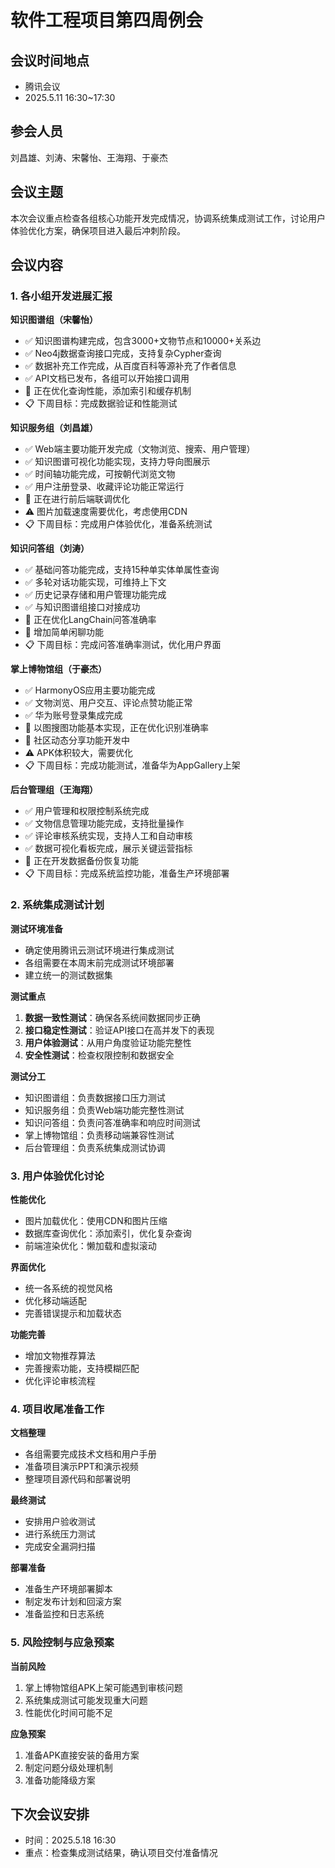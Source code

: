 # 软件工程项目第四周例会

## 会议时间地点

- 腾讯会议
- 2025.5.11 16:30~17:30

## 参会人员

刘昌雄、刘涛、宋馨怡、王海翔、于豪杰

## 会议主题

本次会议重点检查各组核心功能开发完成情况，协调系统集成测试工作，讨论用户体验优化方案，确保项目进入最后冲刺阶段。

## 会议内容

### 1. 各小组开发进展汇报

**知识图谱组（宋馨怡）**
- ✅ 知识图谱构建完成，包含3000+文物节点和10000+关系边
- ✅ Neo4j数据查询接口完成，支持复杂Cypher查询
- ✅ 数据补充工作完成，从百度百科等源补充了作者信息
- ✅ API文档已发布，各组可以开始接口调用
- 🔄 正在优化查询性能，添加索引和缓存机制
- 📋 下周目标：完成数据验证和性能测试

**知识服务组（刘昌雄）**
- ✅ Web端主要功能开发完成（文物浏览、搜索、用户管理）
- ✅ 知识图谱可视化功能实现，支持力导向图展示
- ✅ 时间轴功能完成，可按朝代浏览文物
- ✅ 用户注册登录、收藏评论功能正常运行
- 🔄 正在进行前后端联调优化
- ⚠️ 图片加载速度需要优化，考虑使用CDN
- 📋 下周目标：完成用户体验优化，准备系统测试

**知识问答组（刘涛）**
- ✅ 基础问答功能完成，支持15种单实体单属性查询
- ✅ 多轮对话功能实现，可维持上下文
- ✅ 历史记录存储和用户管理功能完成
- ✅ 与知识图谱组接口对接成功
- 🔄 正在优化LangChain问答准确率
- 🔄 增加简单闲聊功能
- 📋 下周目标：完成问答准确率测试，优化用户界面

**掌上博物馆组（于豪杰）**
- ✅ HarmonyOS应用主要功能完成
- ✅ 文物浏览、用户交互、评论点赞功能正常
- ✅ 华为账号登录集成完成
- 🔄 以图搜图功能基本实现，正在优化识别准确率
- 🔄 社区动态分享功能开发中
- ⚠️ APK体积较大，需要优化
- 📋 下周目标：完成功能测试，准备华为AppGallery上架

**后台管理组（王海翔）**
- ✅ 用户管理和权限控制系统完成
- ✅ 文物信息管理功能完成，支持批量操作
- ✅ 评论审核系统实现，支持人工和自动审核
- ✅ 数据可视化看板完成，展示关键运营指标
- 🔄 正在开发数据备份恢复功能
- 📋 下周目标：完成系统监控功能，准备生产环境部署

### 2. 系统集成测试计划

**测试环境准备**
- 确定使用腾讯云测试环境进行集成测试
- 各组需要在本周末前完成测试环境部署
- 建立统一的测试数据集

**测试重点**
1. **数据一致性测试**：确保各系统间数据同步正确
2. **接口稳定性测试**：验证API接口在高并发下的表现
3. **用户体验测试**：从用户角度验证功能完整性
4. **安全性测试**：检查权限控制和数据安全

**测试分工**
- 知识图谱组：负责数据接口压力测试
- 知识服务组：负责Web端功能完整性测试
- 知识问答组：负责问答准确率和响应时间测试
- 掌上博物馆组：负责移动端兼容性测试
- 后台管理组：负责系统集成测试协调

### 3. 用户体验优化讨论

**性能优化**
- 图片加载优化：使用CDN和图片压缩
- 数据库查询优化：添加索引，优化复杂查询
- 前端渲染优化：懒加载和虚拟滚动

**界面优化**
- 统一各系统的视觉风格
- 优化移动端适配
- 完善错误提示和加载状态

**功能完善**
- 增加文物推荐算法
- 完善搜索功能，支持模糊匹配
- 优化评论审核流程

### 4. 项目收尾准备工作

**文档整理**
- 各组需要完成技术文档和用户手册
- 准备项目演示PPT和演示视频
- 整理项目源代码和部署说明

**最终测试**
- 安排用户验收测试
- 进行系统压力测试
- 完成安全漏洞扫描

**部署准备**
- 准备生产环境部署脚本
- 制定发布计划和回滚方案
- 准备监控和日志系统

### 5. 风险控制与应急预案

**当前风险**
1. 掌上博物馆组APK上架可能遇到审核问题
2. 系统集成测试可能发现重大问题
3. 性能优化时间可能不足

**应急预案**
1. 准备APK直接安装的备用方案
2. 制定问题分级处理机制
3. 准备功能降级方案

## 下次会议安排

- 时间：2025.5.18 16:30
- 重点：检查集成测试结果，确认项目交付准备情况